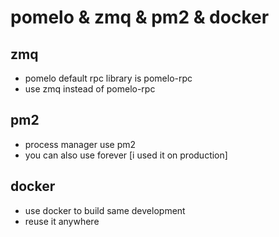 # pomelo & zmq & pm2 & docker 

## zmq
* pomelo default rpc library is pomelo-rpc
* use zmq instead of pomelo-rpc

## pm2
* process manager use pm2
* you can also use forever [i used it on production]

## docker
* use docker to build same development
* reuse it anywhere 